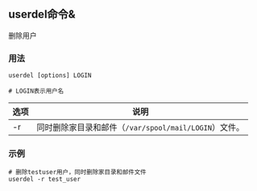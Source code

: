 ## userdel命令&

删除用户

### 用法
```shell
userdel [options] LOGIN

# LOGIN表示用户名
```

| 选项 | 说明                                                |
| ---- | --------------------------------------------------- |
| -r   | 同时删除家目录和邮件（`/var/spool/mail/LOGIN`）文件。 |

### 示例
```shell
# 删除testuser用户，同时删除家目录和邮件文件
userdel -r test_user
```
